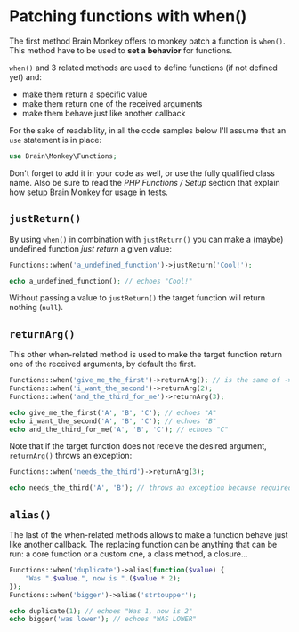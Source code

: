 <!--
currentMenu: "functionswhen"
currentSection: "PHP Functions"
title: "Patching functions with when()"
-->
# Patching functions with when()

The first method Brain Monkey offers to monkey patch a function is `when()`.
This method have to be used to **set a behavior** for functions.

`when()` and 3 related methods are used to define functions (if not defined yet) and:

 - make them return a specific value
 - make them return one of the received arguments
 - make them behave just like another callback


For the sake of readability, in all the code samples below I'll assume that an `use` statement is in place:

```php
use Brain\Monkey\Functions;
```

Don't forget to add it in your code as well, or use the fully qualified class name.
Also be sure to read the *PHP Functions / Setup* section that explain how setup Brain Monkey for usage in tests.


## `justReturn()`

By using `when()` in combination with `justReturn()` you can make a (maybe) undefined function *just return* a given value:


```php
Functions::when('a_undefined_function')->justReturn('Cool!');

echo a_undefined_function(); // echoes "Cool!"
```

Without passing a value to `justReturn()` the target function will return nothing (`null`).


## `returnArg()`

This other when-related method is used to make the target function return one of the received arguments, by default the first.

```php
Functions::when('give_me_the_first')->returnArg(); // is the same of ->returnArg(1)
Functions::when('i_want_the_second')->returnArg(2);
Functions::when('and_the_third_for_me')->returnArg(3);

echo give_me_the_first('A', 'B', 'C'); // echoes "A"
echo i_want_the_second('A', 'B', 'C'); // echoes "B"
echo and_the_third_for_me('A', 'B', 'C'); // echoes "C"
```

Note that if the target function does not receive the desired argument, `returnArg()` throws an exception:

```php
Functions::when('needs_the_third')->returnArg(3);

echo needs_the_third('A', 'B'); // throws an exception because required 3rd argument, but received 2
```

## `alias()`

The last of the when-related methods allows to make a function behave just like another callback.
The replacing function can be anything that can be run: a core function or a custom one, a class method, a closure...

```php
Functions::when('duplicate')->alias(function($value) {
    "Was ".$value.", now is ".($value * 2);
});
Functions::when('bigger')->alias('strtoupper');

echo duplicate(1); // echoes "Was 1, now is 2"
echo bigger('was lower'); // echoes "WAS LOWER"
```
